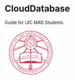 # CloudDatabase
Guide for UIC MAD Students

<img src="https://github.com/clydeatuic/CloudDatabase/blob/master/uic.png" height="150" />




